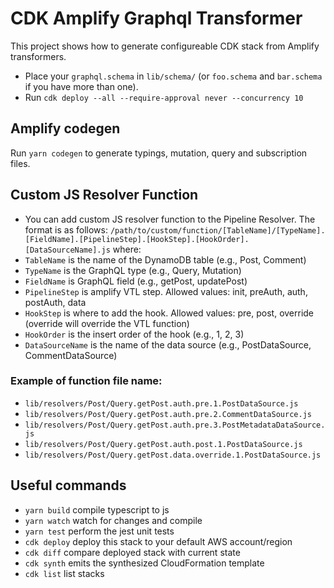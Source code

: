 # CDK Amplify Graphql Transformer

This project shows how to generate configureable CDK stack from Amplify transformers.

- Place your `graphql.schema` in `lib/schema/` (or `foo.schema` and `bar.schema` if you have more than one).
- Run `cdk deploy --all --require-approval never --concurrency 10`

## Amplify codegen

Run `yarn codegen` to generate typings, mutation, query and subscription files.

## Custom JS Resolver Function

- You can add custom JS resolver function to the Pipeline Resolver. The format is as follows:
`/path/to/custom/function/[TableName]/[TypeName].[FieldName].[PipelineStep].[HookStep].[HookOrder].[DataSourceName].js`
where:
- `TableName` is the name of the DynamoDB table (e.g., Post, Comment)
- `TypeName` is the GraphQL type (e.g., Query, Mutation)
- `FieldName` is GraphQL field (e.g., getPost, updatePost)
- `PipelineStep` is amplify VTL step. Allowed values: init, preAuth, auth, postAuth, data
- `HookStep` is where to add the hook. Allowed values: pre, post, override (override will override the VTL function)
- `HookOrder` is the insert order of the hook (e.g., 1, 2, 3)
- `DataSourceName` is the name of the data source (e.g., PostDataSource, CommentDataSource)

### Example of function file name:
- `lib/resolvers/Post/Query.getPost.auth.pre.1.PostDataSource.js`
- `lib/resolvers/Post/Query.getPost.auth.pre.2.CommentDataSource.js`
- `lib/resolvers/Post/Query.getPost.auth.pre.3.PostMetadataDataSource.js`
- `lib/resolvers/Post/Query.getPost.auth.post.1.PostDataSource.js`
- `lib/resolvers/Post/Query.getPost.data.override.1.PostDataSource.js`


## Useful commands

- `yarn build` compile typescript to js
- `yarn watch` watch for changes and compile
- `yarn test` perform the jest unit tests
- `cdk deploy` deploy this stack to your default AWS account/region
- `cdk diff` compare deployed stack with current state
- `cdk synth` emits the synthesized CloudFormation template
- `cdk list` list stacks
